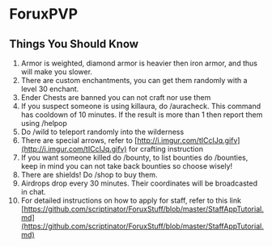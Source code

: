 # ForuxPVP
## Things You Should Know 
1. Armor is weighted, diamond armor is heavier then iron armor, and thus will make you slower.
2. There are custom enchantments, you can get them randomly with a level 30 enchant.
3. Ender Chests are banned you can not craft nor use them
4. If you suspect someone is using killaura, do /auracheck. This command has cooldown of 10 minutes. If the result is more than 1 then report them using /helpop
5. Do /wild to teleport randomly into the wilderness
6. There are special arrows, refer to [http://i.imgur.com/tICcIJq.gifv](http://i.imgur.com/tICcIJq.gifv) for crafting instruction
7. If you want someone killed do /bounty, to list bounties do /bounties, keep in mind you can not take back bounties so choose wisely!
8. There are shields! Do /shop to buy them.
9. Airdrops drop every 30 minutes. Their coordinates will be broadcasted in chat.
10. For detailed instructions on how to apply for staff, refer to this link [https://github.com/scriptinator/ForuxStuff/blob/master/StaffAppTutorial.md](https://github.com/scriptinator/ForuxStuff/blob/master/StaffAppTutorial.md)
